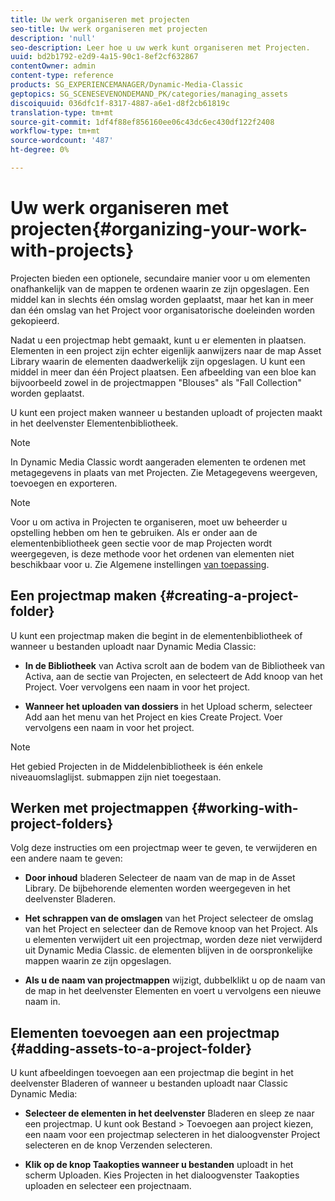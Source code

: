 ```yaml
---
title: Uw werk organiseren met projecten
seo-title: Uw werk organiseren met projecten
description: 'null'
seo-description: Leer hoe u uw werk kunt organiseren met Projecten.
uuid: bd2b1792-e2d9-4a15-90c1-8ef2cf632867
contentOwner: admin
content-type: reference
products: SG_EXPERIENCEMANAGER/Dynamic-Media-Classic
geptopics: SG_SCENESEVENONDEMAND_PK/categories/managing_assets
discoiquuid: 036dfc1f-8317-4887-a6e1-d8f2cb61819c
translation-type: tm+mt
source-git-commit: 1df4f88ef856160ee06c43dc6ec430df122f2408
workflow-type: tm+mt
source-wordcount: '487'
ht-degree: 0%

---
```



# Uw werk organiseren met projecten{#organizing-your-work-with-projects}

Projecten bieden een optionele, secundaire manier voor u om elementen onafhankelijk van de mappen te ordenen waarin ze zijn opgeslagen. Een middel kan in slechts één omslag worden geplaatst, maar het kan in meer dan één omslag van het Project voor organisatorische doeleinden worden gekopieerd.

Nadat u een projectmap hebt gemaakt, kunt u er elementen in plaatsen. Elementen in een project zijn echter eigenlijk aanwijzers naar de map Asset Library waarin de elementen daadwerkelijk zijn opgeslagen. U kunt een middel in meer dan één Project plaatsen. Een afbeelding van een bloe kan bijvoorbeeld zowel in de projectmappen &quot;Blouses&quot; als &quot;Fall Collection&quot; worden geplaatst.

U kunt een project maken wanneer u bestanden uploadt of projecten maakt in het deelvenster Elementenbibliotheek.

>[!NOTE]
>
>In Dynamic Media Classic wordt aangeraden elementen te ordenen met metagegevens in plaats van met Projecten. Zie Metagegevens [](viewing-adding-exporting-metadata.md)weergeven, toevoegen en exporteren.

>[!NOTE]
>
>Voor u om activa in Projecten te organiseren, moet uw beheerder u opstelling hebben om hen te gebruiken. Als er onder aan de elementenbibliotheek geen sectie voor de map Projecten wordt weergegeven, is deze methode voor het ordenen van elementen niet beschikbaar voor u. Zie Algemene instellingen [van toepassing](application-setup.md#general-settings).

## Een projectmap maken {#creating-a-project-folder}

U kunt een projectmap maken die begint in de elementenbibliotheek of wanneer u bestanden uploadt naar Dynamic Media Classic:

* **In de Bibliotheek** van Activa scrolt aan de bodem van de Bibliotheek van Activa, aan de sectie van Projecten, en selecteert de Add knoop van het Project. Voer vervolgens een naam in voor het project.

* **Wanneer het uploaden van dossiers** in het Upload scherm, selecteer Add aan het menu van het Project en kies Create Project. Voer vervolgens een naam in voor het project.

>[!NOTE]
>
>Het gebied Projecten in de Middelenbibliotheek is één enkele niveauomslaglijst. submappen zijn niet toegestaan.

## Werken met projectmappen {#working-with-project-folders}

Volg deze instructies om een projectmap weer te geven, te verwijderen en een andere naam te geven:

* **Door inhoud** bladeren Selecteer de naam van de map in de Asset Library. De bijbehorende elementen worden weergegeven in het deelvenster Bladeren.

* **Het schrappen van de omslagen** van het Project selecteer de omslag van het Project en selecteer dan de Remove knoop van het Project. Als u elementen verwijdert uit een projectmap, worden deze niet verwijderd uit Dynamic Media Classic. de elementen blijven in de oorspronkelijke mappen waarin ze zijn opgeslagen.

* **Als u de naam van projectmappen** wijzigt, dubbelklikt u op de naam van de map in het deelvenster Elementen en voert u vervolgens een nieuwe naam in.

## Elementen toevoegen aan een projectmap {#adding-assets-to-a-project-folder}

U kunt afbeeldingen toevoegen aan een projectmap die begint in het deelvenster Bladeren of wanneer u bestanden uploadt naar Classic Dynamic Media:

* **Selecteer de elementen in het deelvenster** Bladeren en sleep ze naar een projectmap. U kunt ook Bestand > Toevoegen aan project kiezen, een naam voor een projectmap selecteren in het dialoogvenster Project selecteren en de knop Verzenden selecteren.

* **Klik op de knop Taakopties wanneer u bestanden** uploadt in het scherm Uploaden. Kies Projecten in het dialoogvenster Taakopties uploaden en selecteer een projectnaam.
